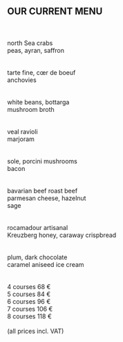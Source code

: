 ## OUR CURRENT MENU

<br>
<br>
north Sea crabs<br>
peas, ayran, saffron<br>
<br>
<br>
tarte fine, cœr de boeuf<br>
anchovies<br>
<br>
<br>
white beans, bottarga<br>
mushroom broth<br>
<br>
<br>
veal ravioli<br>
marjoram<br>
<br>
<br>
sole, porcini mushrooms<br>
bacon<br>
<br>
<br>
bavarian beef roast beef<br>
parmesan cheese, hazelnut<br>
sage<br>
<br>
<br>
rocamadour artisanal<br>
Kreuzberg honey, caraway crispbread<br>
<br>
<br>
plum, dark chocolate<br>
caramel aniseed ice cream<br>
<br>
<br>
4 courses 68 €<br>
5 courses 84 €<br>
6 courses 96 €<br>
7 courses 106 €<br>
8 courses 118 €<br>
<br>
(all prices incl. VAT)

